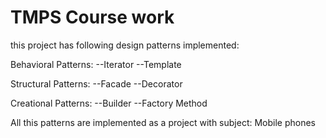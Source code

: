 # TMPS Course work
this project has following design patterns implemented:

Behavioral Patterns:
--Iterator
--Template

Structural Patterns:
--Facade
--Decorator

Creational Patterns:
--Builder
--Factory Method

All this patterns are implemented as a project with subject: Mobile phones